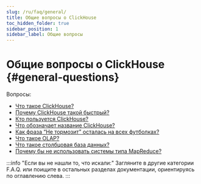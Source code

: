 ```yaml
---
slug: /ru/faq/general/
title: Общие вопросы о ClickHouse
toc_hidden_folder: true
sidebar_position: 1
sidebar_label: Общие вопросы
---
```


# Общие вопросы о ClickHouse {#general-questions}

Вопросы:

-   [Что такое ClickHouse?](../../index.md#what-is-clickhouse)
-   [Почему ClickHouse такой быстрый?](why-clickhouse-is-so-fast.md)
-   [Кто пользуется ClickHouse?](who-is-using-clickhouse.md)
-   [Что обозначает название ClickHouse?](dbms-naming.md)
-   [Как фраза “Не тормозит” осталась на всех футболках?](ne-tormozit.md)
-   [Что такое OLAP?](olap.md)
-   [Что такое столбцовая база данных?](columnar-database.md)
-   [Почему бы не использовать системы типа MapReduce?](mapreduce.md)

:::info "Если вы не нашли то, что искали:"
    Загляните в другие категории F.A.Q. или поищите в остальных разделах документации, ориентируясь по оглавлению слева.
:::


